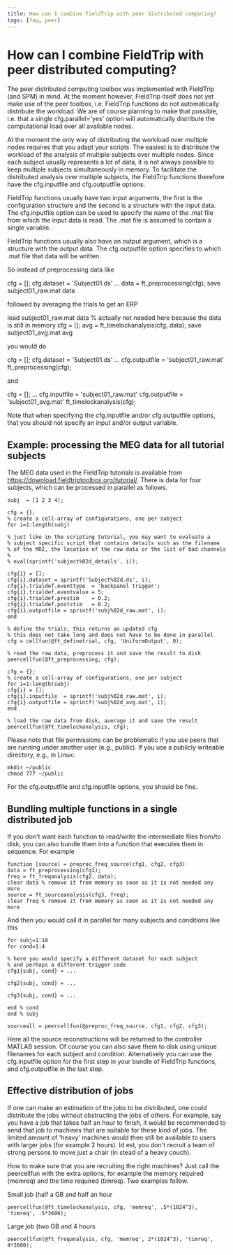 ```yaml
---
title: How can I combine FieldTrip with peer distributed computing?
tags: [faq, peer]
---
```


# How can I combine FieldTrip with peer distributed computing?

The peer distributed computing toolbox was implemented with FieldTrip (and SPM) in mind. At the moment however, FieldTrip itself does not yet make use of the peer toolbox, i.e. FieldTrip functions do not automatically distribute the workload. We are of course planning to make that possible, i.e. that a single cfg.parallel='yes' option will automatically distribute the computational load over all available nodes.

At the moment the only way of distributing the workload over multiple nodes requires that you adapt your scripts. The easiest is to distribute the workload of the analysis of multiple subjects over multiple nodes. Since each subject usually represents a lot of data, it is not always possible to keep multiple subjects simultaneously in memory. To facilitate the distributed analysis over multiple subjects, the FieldTrip functions therefore have the cfg.inputfile and cfg.outputfile options.

FieldTrip functions usually have two input arguments, the first is the configuration structure and the second is a structure with the input data. The cfg.inputfile option can be used to specify the name of the .mat file from which the input data is read. The .mat file is assumed to contain a single variable.

FieldTrip functions usually also have an output argument, which is a structure with the output data. The cfg.outputfile option specifies to which .mat file that data will be written.

So instead of preprocessing data like

  cfg = [];
  cfg.dataset = 'Subject01.ds'
  ...
  data = ft_preprocessing(cfg);
  save subject01_raw.mat data

followed by averaging the trials to get an ERP

  load subject01_raw.mat data % actually not needed here because the data is still in memory
  cfg = [];
  avg = ft_timelockanalysis(cfg, data);
  save subject01_avg.mat avg

you would do

  cfg = [];
  cfg.dataset = 'Subject01.ds'
  ...
  cfg.outputfile = 'subject01_raw.mat'
  ft_preprocessing(cfg);

and

  cfg = [];
  ...
  cfg.inputfile = 'subject01_raw.mat'
  cfg.outputfile = 'subject01_avg.mat'
  ft_timelockanalysis(cfg);

Note that when specifying the cfg.inputfile and/or cfg.outputfile options, that you should not specify an input and/or output variable.

## Example: processing the MEG data for all tutorial subjects

The MEG data used in the FieldTrip tutorials is available from <https://download.fieldtriptoolbox.org/tutorial/>. There is data for four subjects, which can be processed in parallel as follows.

    subj  = [1 2 3 4];

    cfg = {};
    % create a cell-array of configurations, one per subject
    for i=1:length(subj)

    % just like in the scripting tutorial, you may want to evaluate a
    % subject specific script that contains details such as the filename
    % of the MRI, the location of the raw data or the list of bad channels
    %
    % eval(sprintf('subject%02d_details', i));

    cfg{i} = [];
    cfg{i}.dataset = sprintf('Subject%02d.ds', i);
    cfg{i}.trialdef.eventtype  = 'backpanel trigger';
    cfg{i}.trialdef.eventvalue = 5;
    cfg{i}.trialdef.prestim    = 0.2;
    cfg{i}.trialdef.poststim   = 0.2;
    cfg{i}.outputfile = sprintf('subj%02d_raw.mat', i);
    end

    % define the trials, this returns an updated cfg
    % this does not take long and does not have to be done in parallel
    cfg = cellfun(@ft_definetrial, cfg, 'UniformOutput', 0);

    % read the raw data, preprocess it and save the result to disk
    peercellfun(@ft_preprocessing, cfg);

    cfg = {};
    % create a cell-array of configurations, one per subject
    for i=1:length(subj)
    cfg{i} = [];
    cfg{i}.inputfile  = sprintf('subj%02d_raw.mat', i);
    cfg{i}.outputfile = sprintf('subj%02d_avg.mat', i);
    end

    % load the raw data from disk, average it and save the result
    peercellfun(@ft_timelockanalysis, cfg);

Please note that file permissions can be problematic if you use peers that are running under another user (e.g., public). If you use a publicly writeable directory, e.g., in Linux:

    mkdir ~/public
    chmod 777 ~/public

For the cfg.outputfile and cfg.inputfile options, you should be fine.

## Bundling multiple functions in a single distributed job

If you don't want each function to read/write the intermediate files from/to disk, you can also bundle them into a function that executes them in sequence. For example

    function [source] = preproc_freq_source(cfg1, cfg2, cfg3)
    data = ft_preprocessing(cfg1);
    freq = ft_freqanalysis(cfg2, data);
    clear data % remove it from memory as soon as it is not needed any more
    source = ft_sourceanalysis(cfg3, freq);
    clear freq % remove it from memory as soon as it is not needed any more

And then you would call it in parallel for many subjects and conditions like this

    for subj=1:10
    for cond=1:4

    % here you would specify a different dataset for each subject
    % and perhaps a different trigger code
    cfg1{subj, cond} = ...

    cfg2{subj, cond} = ...

    cfg3{subj, cond} = ...

    end % cond
    end % subj

    sourceall = peercellfun(@preproc_freq_source, cfg1, cfg2, cfg3);

Here all the source reconstructions will be returned to the controller MATLAB session. Of course you can also save them to disk using unique filenames for each subject and condition. Alternatively you can use the cfg.inputfile option for the first step in your bundle of FieldTrip functions, and cfg.outputfile in the last step.

## Effective distribution of jobs

If one can make an estimation of the jobs to be distributed, one could distribute the jobs without obstructing the jobs of others. For example, say you have a job that takes half an hour to finish, it would be recommended to send that job to machines that are suitable for these kind of jobs. The limited amount of 'heavy' machines would then still be available to users with larger jobs (for example 2 hours). Id est, you don't recruit a team of strong persons to move just a chair (in stead of a heavy couch).

How to make sure that you are recruiting the right machines? Just call the peercellfun with the extra options, for example the memory required (memreq) and the time required (timreq). Two examples follow.

Small job (half a GB and half an hour

    peercellfun(@ft_timelockanalysis, cfg, 'memreq', .5*(1024^3), 'timreq', .5*3600);

Large job (two GB and 4 hours

    peercellfun(@ft_freqanalysis, cfg, 'memreq', 2*(1024^3), 'timreq', 4*3600);
